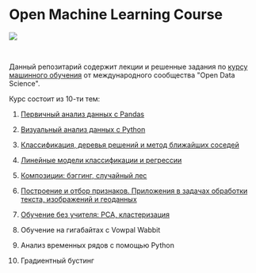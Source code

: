 # Open Machine Learning Course
<p>
  <a href="https://mlcourse.ai/">
    <img src="https://mlcourse.ai/images/ods_stickers.jpg">
  </a>
</p>
<br>

Данный репозитарий содержит лекции и решенные задания по [курсу машинного обучения](https://mlcourse.ai/)
от международного сообщества "Open Data Science".

Курс состоит из 10-ти тем:

1. [Первичный анализ данных с Pandas](topic01_pandas_data_analysis)

2. [Визуальный анализ данных c Python](topic02_visual_analysis)
3. [Классификация, деревья решений и метод ближайших соседей](topic03_decision_trees_knn)
4. [Линейные модели классификации и регрессии](topic04_linear_models)
5. [Композиции: бэггинг, случайный лес](topic05_bagging_rf)
6. [Построение и отбор признаков. Приложения в задачах обработки текста, изображений и геоданных](topic06_features)
7. [Обучение без учителя: PCA, кластеризация](topic07_unsupervised)
8. Обучение на гигабайтах c Vowpal Wabbit
9. Анализ временных рядов с помощью Python
10. Градиентный бустинг
